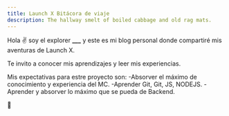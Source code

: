 ```yaml
---
title: Launch X Bitácora de viaje
description: The hallway smelt of boiled cabbage and old rag mats.
---
```


Hola ✌️  soy el explorer **___** y este es mi blog personal donde compartiré mis aventuras de Launch X.

Te invito a conocer mis aprendizajes y leer mis experiencias.

Mis expectativas para estre proyecto son:
  -Absorver el máximo de conocimiento y experiencia del  MC.
  -Aprender Git, Git, JS, NODEJS.
  -Aprender y absorver lo máximo que se pueda de Backend.
  
🚀


  
